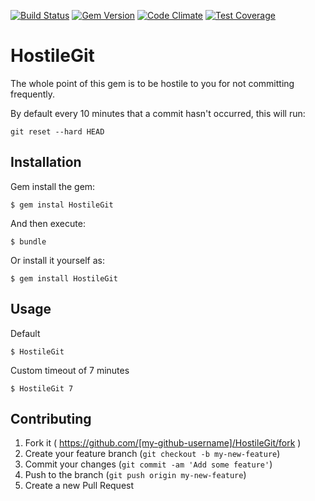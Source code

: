[![Build
Status](https://travis-ci.org/whatisinternet/HostileGit.png?branch=master)](https://travis-ci.org/whatisinternet/HostileGit) [![Gem
Version](https://badge.fury.io/rb/HostileGit.png)](http://badge.fury.io/rb/HostileGit) [![Code Climate](https://codeclimate.com/github/whatisinternet/HostileGit/badges/gpa.svg)](https://codeclimate.com/github/whatisinternet/HostileGit) [![Test Coverage](https://codeclimate.com/github/whatisinternet/HostileGit/badges/coverage.svg)](https://codeclimate.com/github/whatisinternet/HostileGit)

# HostileGit

The whole point of this gem is to be hostile to you for not committing
frequently.


By default every 10 minutes that a commit hasn't occurred, this will run:

```shell
git reset --hard HEAD
```

## Installation

Gem install the gem:

```shell
$ gem instal HostileGit
```

And then execute:

    $ bundle

Or install it yourself as:

    $ gem install HostileGit

## Usage

Default

```shell
$ HostileGit
```

Custom timeout of 7 minutes
```shell
$ HostileGit 7
```

## Contributing

1. Fork it ( https://github.com/[my-github-username]/HostileGit/fork )
2. Create your feature branch (`git checkout -b my-new-feature`)
3. Commit your changes (`git commit -am 'Add some feature'`)
4. Push to the branch (`git push origin my-new-feature`)
5. Create a new Pull Request
